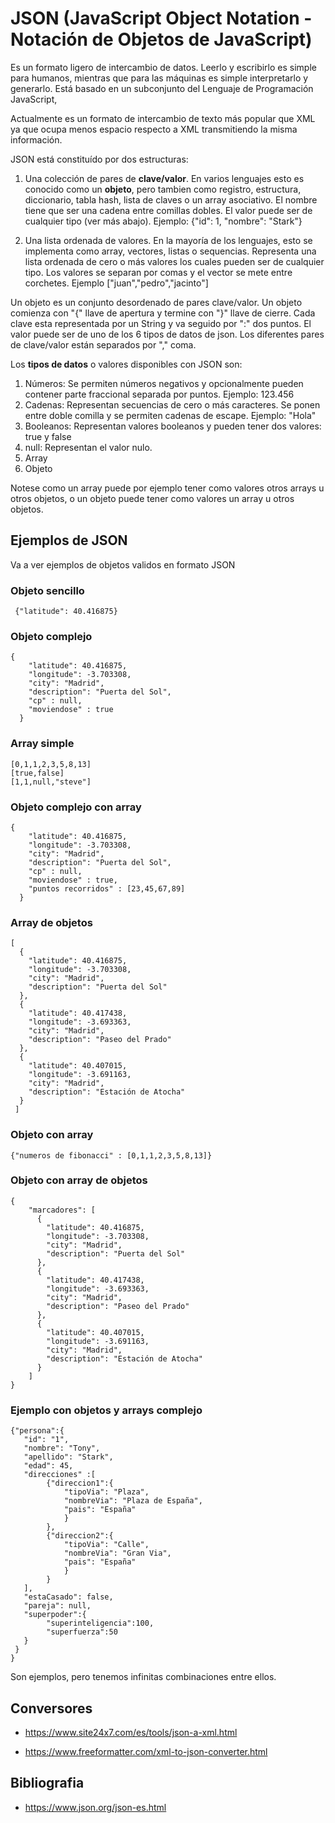 # JSON (JavaScript Object Notation - Notación de Objetos de JavaScript) 

Es un formato ligero de intercambio de datos. Leerlo y escribirlo es simple para humanos, mientras que para las máquinas es simple interpretarlo y generarlo. Está basado en un subconjunto del Lenguaje de Programación JavaScript, 

Actualmente es un formato de intercambio de texto más popular que XML ya que ocupa menos espacio respecto a XML transmitiendo la misma información.

JSON está constituído por dos estructuras:

1. Una colección de pares de <b>clave/valor</b>. En varios lenguajes esto es conocido como un <b>objeto</b>, pero tambien como registro, estructura, diccionario, tabla hash, lista de claves o un array asociativo. El nombre tiene que ser una cadena entre comillas dobles. El valor puede ser de cualquier tipo (ver más abajo). Ejemplo: {"id": 1, "nombre": "Stark"}

2. Una lista ordenada de valores. En la mayoría de los lenguajes, esto se implementa como array, vectores, listas o sequencias. Representa una lista ordenada de cero o más valores los cuales pueden ser de cualquier tipo. Los valores se separan por comas y el vector se mete entre corchetes. Ejemplo ["juan","pedro","jacinto"]

Un objeto es un conjunto desordenado de pares clave/valor. Un objeto comienza con "{" llave de apertura y termine con "}" llave de cierre. Cada clave esta representada por un String y va seguido por ":" dos puntos. El valor puede ser de uno de los 6 tipos de datos de json. Los diferentes pares de clave/valor están separados por "," coma.

Los <b>tipos de datos</b> o valores disponibles con JSON son:

1. Números: Se permiten números negativos y opcionalmente pueden contener parte fraccional separada por puntos. Ejemplo: 123.456
2. Cadenas: Representan secuencias de cero o más caracteres. Se ponen entre doble comilla y se permiten cadenas de escape. Ejemplo: "Hola"
3. Booleanos: Representan valores booleanos y pueden tener dos valores: true y false
4. null: Representan el valor nulo.
5. Array
6. Objeto

Notese como un array puede por ejemplo tener como valores otros arrays u otros objetos, o un objeto puede tener como valores un array u otros objetos. 

## Ejemplos de JSON

Va a ver ejemplos de objetos validos en formato JSON

### Objeto sencillo

     {"latitude": 40.416875}
     
### Objeto complejo

	{
        "latitude": 40.416875,
        "longitude": -3.703308,
        "city": "Madrid",
        "description": "Puerta del Sol",
        "cp" : null,
        "moviendose" : true
      }
### Array simple

	[0,1,1,2,3,5,8,13]
	[true,false]
	[1,1,null,"steve"]

     
### Objeto complejo con array

	{
        "latitude": 40.416875,
        "longitude": -3.703308,
        "city": "Madrid",
        "description": "Puerta del Sol",
        "cp" : null,
        "moviendose" : true,
        "puntos recorridos" : [23,45,67,89]
      }
      
### Array de objetos

	[
      {
        "latitude": 40.416875,
        "longitude": -3.703308,
        "city": "Madrid",
        "description": "Puerta del Sol"
      },
      {
        "latitude": 40.417438,
        "longitude": -3.693363,
        "city": "Madrid",
        "description": "Paseo del Prado"
      },
      {
        "latitude": 40.407015,
        "longitude": -3.691163,
        "city": "Madrid",
        "description": "Estación de Atocha"
      }
     ]
     
### Objeto con array

	{"numeros de fibonacci" : [0,1,1,2,3,5,8,13]}

     
### Objeto con array de objetos

	{
	    "marcadores": [
	      {
	        "latitude": 40.416875,
	        "longitude": -3.703308,
	        "city": "Madrid",
	        "description": "Puerta del Sol"
	      },
	      {
	        "latitude": 40.417438,
	        "longitude": -3.693363,
	        "city": "Madrid",
	        "description": "Paseo del Prado"
	      },
	      {
	        "latitude": 40.407015,
	        "longitude": -3.691163,
	        "city": "Madrid",
	        "description": "Estación de Atocha"
	      }
	    ]
	}

### Ejemplo con objetos y arrays complejo

	{"persona":{
	   "id": "1",
	   "nombre": "Tony",
	   "apellido": "Stark",
	   "edad": 45,
	   "direcciones" :[
			{"direccion1":{
				"tipoVia": "Plaza",
				"nombreVia": "Plaza de España",
				"pais": "España"
				}
			},
			{"direccion2":{
				"tipoVia": "Calle",
				"nombreVia": "Gran Via",
				"pais": "España"
				}
			}
	   ],
	   "estaCasado": false,
	   "pareja": null,
	   "superpoder":{
			"superinteligencia":100,
			"superfuerza":50
	   }
	 }
	}
	
Son ejemplos, pero tenemos infinitas combinaciones entre ellos.

## Conversores

- <https://www.site24x7.com/es/tools/json-a-xml.html>

- <https://www.freeformatter.com/xml-to-json-converter.html>

## Bibliografia
- <https://www.json.org/json-es.html>